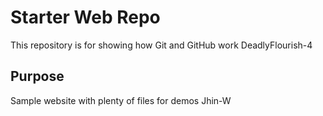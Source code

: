 # Starter Web Repo

This repository is for showing how Git and GitHub work
DeadlyFlourish-4

## Purpose

Sample website with plenty of files for demos
Jhin-W
